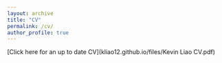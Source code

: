 ```yaml
---
layout: archive
title: "CV"
permalink: /cv/
author_profile: true
---
```


[Click here for an up to date CV](kliao12.github.io/files/Kevin Liao CV.pdf)
      
